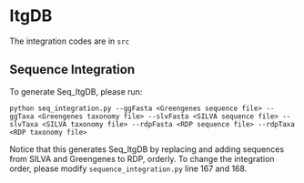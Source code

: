 # ItgDB
The integration codes are in ```src```
## Sequence Integration
To generate Seq_ItgDB, please run:
```
python seq_integration.py --ggFasta <Greengenes sequence file> --ggTaxa <Greengenes taxonomy file> --slvFasta <SILVA sequence file> --slvTaxa <SILVA taxonomy file> --rdpFasta <RDP sequence file> --rdpTaxa <RDP taxonomy file> 

```
Notice that this generates Seq_ItgDB by replacing and adding sequences from SILVA and Greengenes to RDP, orderly.
To change the integration order, please modify ```sequence_integration.py``` line 167 and 168.
